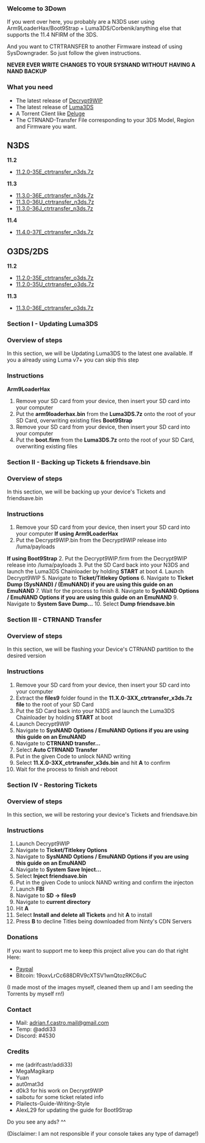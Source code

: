 ### Welcome to 3Down

If you went over here, you probably are a N3DS user using Arm9LoaderHax/Boot9Strap + Luma3DS/Corbenik/anything else that supports the 11.4 NFIRM of the 3DS.

And you want to CTRTRANSFER to another Firmware instead of using SysDowngrader.
So just follow the given instructions.

**NEVER EVER WRITE CHANGES TO YOUR SYSNAND WITHOUT HAVING A NAND BACKUP**


### What you need

- The latest release of [Decrypt9WIP](https://github.com/d0k3/Decrypt9WIP/releases/latest)
- The latest release of [Luma3DS](https://github.com/AuroraWright/Luma3DS/releases/latest)
- A Torrent Client like [Deluge](http://dev.deluge-torrent.org/wiki/Download)
- The CTRNAND-Transfer File corresponding to your 3DS Model, Region and Firmware you want.

## N3DS       
**11.2**
   - [11.2.0-35E_ctrtransfer_n3ds.7z](magnet:?xt=urn:btih:CA8DC43A026F08C9A4AF7D3F3AFC27FB8DC68733&dn=11.2.0-35E_ctrtransfer_n3ds.7z&tr=udp%3a%2f%2ftracker.openbittorrent.com%3a80%2fannounce&tr=udp%3a%2f%2ftracker.opentrackr.org%3a1337%2fannounce)   
   
**11.3**   
   - [11.3.0-36E_ctrtransfer_n3ds.7z](magnet:?xt=urn:btih:1A89B119463F4F9F18BEFD2D7D2ACEB387E20860&dn=11.3.0-36E_ctrtransfer_n3ds.7z&tr=udp%3a%2f%2ftracker.openbittorrent.com%3a80%2fannounce&tr=udp%3a%2f%2ftracker.opentrackr.org%3a1337%2fannounce)  
   - [11.3.0-36U_ctrtransfer_n3ds.7z](magnet:?xt=urn:btih:E092D5CD157AAE22A286E8691B135D380962356C&dn=11.3.0-36U_ctrtransfer_n3ds.7z&tr=udp%3a%2f%2ftracker.openbittorrent.com%3a80%2fannounce&tr=udp%3a%2f%2ftracker.opentrackr.org%3a1337%2fannounce)   
   - [11.3.0-36J_ctrtransfer_n3ds.7z](magnet:?xt=urn:btih:B77C5E836159AED32E9056E8AB296053BC2BD40A&dn=11.3.0-36J_ctrtransfer_n3ds.7z&tr=udp%3a%2f%2ftracker.openbittorrent.com%3a80%2fannounce&tr=udp%3a%2f%2ftracker.opentrackr.org%3a1337%2fannounce)   
   
**11.4**   
   - [11.4.0-37E_ctrtransfer_n3ds.7z](magnet:?xt=urn:btih:59674673AE1BBCE4B56FB7940300444AF7D26311&dn=11.4.0-37E_ctrtransfer_n3ds.7z&tr=udp%3a%2f%2ftracker.openbittorrent.com%3a80%2fannounce&tr=udp%3a%2f%2ftracker.opentrackr.org%3a1337%2fannounce)   
   
## O3DS/2DS
**11.2**
- [11.2.0-35E_ctrtransfer_o3ds.7z](magnet:?xt=urn:btih:A7373E40624C3A346C0C27903902EDBB67F296AB&dn=11.2.0-35E_ctrtransfer_o3ds.7z&tr=udp%3a%2f%2ftracker.openbittorrent.com%3a80%2fannounce&tr=udp%3a%2f%2ftracker.opentrackr.org%3a1337%2fannounce)
- [11.2.0-35U_ctrtransfer_o3ds.7z](magnet:?xt=urn:btih:e448fa57d33ce6fb69dce2ddf08fc657fdc3910a&dn=11.2.0-35U_ctrtransfer_o3ds.7z&tr=udp%3a%2f%2ftracker.opentrackr.org%3a1337%2fannounce&tr=udp%3a%2f%2ftracker.openbittorrent.com%3a80%2fannounce)  

**11.3**
- [11.3.0-36E_ctrtransfer_o3ds.7z](magnet:?xt=urn:btih:0D262C36904DD232963E00E16DCCF732E7DAA0D6&dn=11.3.0-36E_ctrtransfer_o3ds.7z&tr=udp%3a%2f%2ftracker.openbittorrent.com%3a80%2fannounce&tr=udp%3a%2f%2ftracker.opentrackr.org%3a1337%2fannounce)

### Section I - Updating Luma3DS

### Overview of steps
In this section, we will be Updating Luma3DS to the latest one available. If you a already using Luma v7+ you can skip this step
   
### Instructions
**Arm9LoaderHax**
1. Remove your SD card from your device, then insert your SD card into your computer
2. Put the **arm9loaderhax.bin** from the **Luma3DS.7z** onto the root of your SD Card, overwriting existing files
**Boot9Strap**
1. Remove your SD card from your device, then insert your SD card into your computer
2. Put the **boot.firm** from the **Luma3DS.7z** onto the root of your SD Card, overwriting existing files

### Section II - Backing up Tickets & friendsave.bin

### Overview of steps
In this section, we will be backing up your device's Tickets and friendsave.bin

### Instructions

1. Remove your SD card from your device, then insert your SD card into your computer
**If using Arm9LoaderHax**
2. Put the Decrypt9WIP.bin from the Decrypt9WIP release into /luma/payloads

**If using Boot9Strap**
2. Put the Decrypt9WIP.firm from the Decrypt9WIP release into /luma/payloads
3. Put the SD Card back into your N3DS and launch the Luma3DS Chainloader by holding **START** at boot
4. Launch Decrypt9WIP
5. Navigate to **Ticket/Titlekey Options**
6. Navigate to **Ticket Dump (SysNAND) / (EmuNAND) if you are using this guide on an EmuNAND**
7. Wait for the process to finish 
8. Navigate to **SysNAND Options / EmuNAND Options if you are using this guide on an EmuNAND**
9. Navigate to **System Save Dump...**
10. Select **Dump friendsave.bin** 


### Section III - CTRNAND Transfer

### Overview of steps
In this section, we will be flashing your Device's CTRNAND partition to the desired version

### Instructions

1. Remove your SD card from your device, then insert your SD card into your computer
3. Extract the **files9** folder found in the **11.X.0-3XX_ctrtransfer_x3ds.7z file** to the root of your SD Card
4. Put the SD Card back into your N3DS and launch the Luma3DS Chainloader by holding **START** at boot
5. Launch Decrypt9WIP
6. Navigate to **SysNAND Options / EmuNAND Options if you are using this guide on an EmuNAND**
7. Navigate to **CTRNAND transfer...**
8. Select **Auto CTRNAND Transfer**
9. Put in the given Code to unlock NAND writing
10. Select **11.X.0-3XX_ctrtransfer_x3ds.bin** and hit **A** to confirm
11. Wait for the process to finish and reboot

### Section IV - Restoring Tickets

### Overview of steps
In this section, we will be restoring your device's Tickets and friendsave.bin

### Instructions

1. Launch Decrypt9WIP
2. Navigate to **Ticket/Titlekey Options**
3. Navigate to **SysNAND Options / EmuNAND Options if you are using this guide on an EmuNAND**
4. Navigate to **System Save Inject...**
5. Select **Inject friendsave.bin** 
6. Put in the given Code to unlock NAND writing and confirm the injecton
7. Launch **FBI**
8. Navigate to **SD -> files9**
9. Navigate to **current directory**
10. Hit **A**
11. Select **Install and delete all Tickets** and hit **A** to install
12. Press **B** to decline Titles being downloaded from Ninty's CDN Servers

### Donations

If you want to support me to keep this project alive you can do that right Here:
- [Paypal](https://www.paypal.me/adrifcastr)
- Bitcoin: 19oxvLrCc688DRV9cXTSV1wnQtozRKC6uC


(I made most of the images myself, cleaned them up and I am seeding the Torrents by myself rn!)

### Contact
- Mail: adrian.f.castro.mail@gmail.com
- Temp: @addi33
- Discord: #4530

### Credits
- me (adrifcastr/addi33)
- MegaMagikarp
- Yuan
- aut0mat3d
- d0k3 for his work on Decrypt9WIP
- saibotu for some ticket related info
- Plailects-Guide-Writing-Style
- AlexL29 for updating the guide for Boot9Strap




Do you see any ads? ^^



(Disclaimer: I am not responsible if your console takes any type of damage!)
